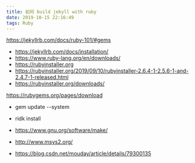 ```yaml
---
title: 如何 build jekyll with ruby 
date: 2019-10-15 22:16:49  
tags: Ruby
---
```


https://jekyllrb.com/docs/ruby-101/#gems
- https://jekyllrb.com/docs/installation/
- https://www.ruby-lang.org/en/downloads/
- https://rubyinstaller.org
- https://rubyinstaller.org/2019/09/10/rubyinstaller-2.6.4-1-2.5.6-1-and-2.4.7-1-released.html
- https://rubyinstaller.org/downloads/

https://rubygems.org/pages/download
- gem update --system
- ridk install


- https://www.gnu.org/software/make/
- http://www.msys2.org/
- https://blog.csdn.net/mouday/article/details/79300135
